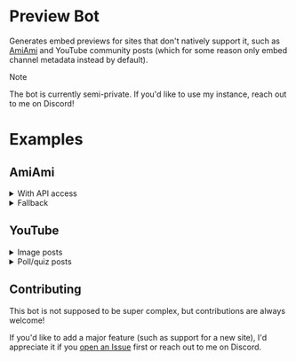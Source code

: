 # Preview Bot

Generates embed previews for sites that don't natively support it, such as [AmiAmi](https://amiami.com) and YouTube community posts
(which for some reason only embed channel metadata instead by default).

> [!NOTE]
> The bot is currently semi-private. If you'd like to use my instance, reach out to me on Discord!
# Examples

## AmiAmi
<details>
<summary>With API access</summary>
    
![API preview embed](docs/amiami_api_preview.png)
</details>

<details>
<summary>Fallback</summary>

![Fallback preview embed](docs/amiami_fallback_preview.png)
</details>

## YouTube

<details>
<summary>Image posts</summary>

![Image preview embed](docs/youtube_image_preview.png)
</details>

<details>
<summary>Poll/quiz posts</summary>

> ⚠️ Quiz posts do not currently have a way to display the correct answer.

![Poll preview embed](docs/youtube_poll_preview.png)
</details>



## Contributing

This bot is not supposed to be super complex, but contributions are always welcome!

If you'd like to add a major feature (such as support for a new site), I'd appreciate it if you [open an Issue](https://github.com/Mampfinator/preview-bot/issues/new) first or reach out to me on Discord.
